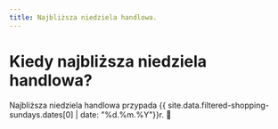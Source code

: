 ```yaml
---
title: Najbliższa niedziela handlowa.
---
```


<div class="row pt-5 pb-5 text-center">
    <h1 class="pb-3">Kiedy najbliższa niedziela handlowa?</h1>
    <p class="lead">Najbliższa niedziela handlowa przypada {{ site.data.filtered-shopping-sundays.dates[0] | date: "%d.%m.%Y"}}r. 🥳</p>
</div>
